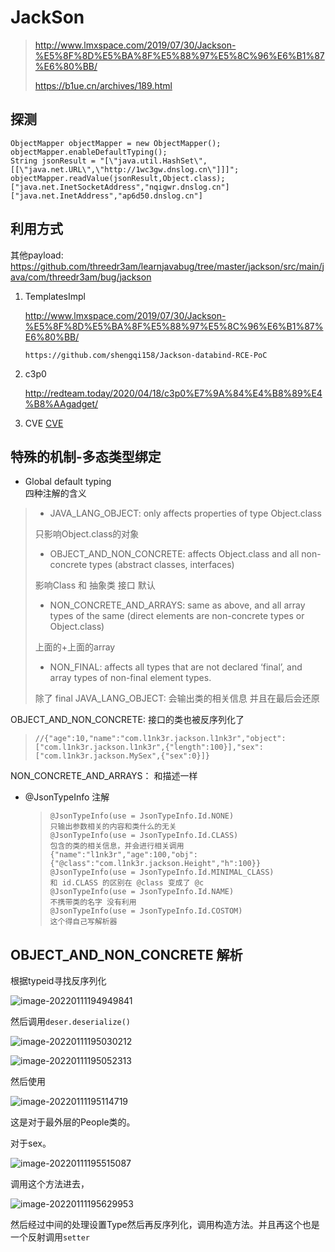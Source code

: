 # JackSon

> http://www.lmxspace.com/2019/07/30/Jackson-%E5%8F%8D%E5%BA%8F%E5%88%97%E5%8C%96%E6%B1%87%E6%80%BB/
>
> https://b1ue.cn/archives/189.html

## 探测

```
ObjectMapper objectMapper = new ObjectMapper();
objectMapper.enableDefaultTyping();
String jsonResult = "[\"java.util.HashSet\",[[\"java.net.URL\",\"http://1wc3gw.dnslog.cn\"]]]";
objectMapper.readValue(jsonResult,Object.class);
["java.net.InetSocketAddress","nqigwr.dnslog.cn"]
["java.net.InetAddress","ap6d50.dnslog.cn"]
```

## 利用方式

其他payload: https://github.com/threedr3am/learnjavabug/tree/master/jackson/src/main/java/com/threedr3am/bug/jackson

1. TemplatesImpl

   http://www.lmxspace.com/2019/07/30/Jackson-%E5%8F%8D%E5%BA%8F%E5%88%97%E5%8C%96%E6%B1%87%E6%80%BB/

   ```
   https://github.com/shengqi158/Jackson-databind-RCE-PoC
   ```

2. c3p0

   http://redteam.today/2020/04/18/c3p0%E7%9A%84%E4%B8%89%E4%B8%AAgadget/

3. CVE [CVE](/src/main/java/com/dem0/cve)

## 特殊的机制-多态类型绑定
- Global default typing  
四种注解的含义
>- JAVA_LANG_OBJECT: only affects properties of type Object.class  
>
>  只影响Object.class的对象
>
>- OBJECT_AND_NON_CONCRETE: affects Object.class and all non-concrete types (abstract classes, interfaces)
>
>  影响Class 和 抽象类 接口 默认
>
>- NON_CONCRETE_AND_ARRAYS: same as above, and all array types of the same (direct elements are non-concrete types or Object.class)
>
>  上面的+上面的array
>
>- NON_FINAL: affects all types that are not declared ‘final’, and array types of non-final element types.
>
>  除了 final
JAVA_LANG_OBJECT: 会输出类的相关信息 并且在最后会还原

OBJECT_AND_NON_CONCRETE:   接口的类也被反序列化了

> ```
> //{"age":10,"name":"com.l1nk3r.jackson.l1nk3r","object":["com.l1nk3r.jackson.l1nk3r",{"length":100}],"sex":["com.l1nk3r.jackson.MySex",{"sex":0}]} 
> ```

NON_CONCRETE_AND_ARRAYS： 和描述一样

- @JsonTypeInfo 注解

  > ```
  > @JsonTypeInfo(use = JsonTypeInfo.Id.NONE)
  > 只输出参数相关的内容和类什么的无关
  > @JsonTypeInfo(use = JsonTypeInfo.Id.CLASS)
  > 包含的类的相关信息，并会进行相关调用
  > {"name":"l1nk3r","age":100,"obj":{"@class":"com.l1nk3r.jackson.Height","h":100}}
  > @JsonTypeInfo(use = JsonTypeInfo.Id.MINIMAL_CLASS)
  > 和 id.CLASS 的区别在 @class 变成了 @c 
  > @JsonTypeInfo(use = JsonTypeInfo.Id.NAME)
  > 不携带类的名字 没有利用
  > @JsonTypeInfo(use = JsonTypeInfo.Id.COSTOM)
  > 这个得自己写解析器
  > ```

## OBJECT_AND_NON_CONCRETE 解析

根据typeid寻找反序列化

![image-20220111194949841](https://img.dem0dem0.top/images/image-20220111194949841.png)

然后调用`deser.deserialize()`

![image-20220111195030212](https://img.dem0dem0.top/images/image-20220111195030212.png)

![image-20220111195052313](https://img.dem0dem0.top/images/image-20220111195052313.png)

然后使用

![image-20220111195114719](https://img.dem0dem0.top/images/image-20220111195114719.png)

这是对于最外层的People类的。

对于sex。

![image-20220111195515087](https://img.dem0dem0.top/images/image-20220111195515087.png)

调用这个方法进去，

![image-20220111195629953](https://img.dem0dem0.top/images/image-20220111195629953.png)

然后经过中间的处理设置Type然后再反序列化，调用构造方法。并且再这个也是一个反射调用`setter`

